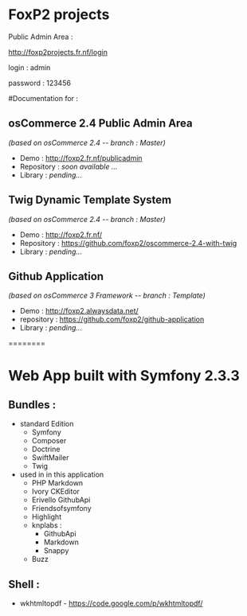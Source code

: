 FoxP2 projects
========

Public Admin Area :

http://foxp2projects.fr.nf/login

login : admin

password : 123456

#Documentation for :

## osCommerce 2.4 Public Admin Area 
  *(based on osCommerce 2.4 -- branch : Master)*

  * Demo : http://foxp2.fr.nf/publicadmin
  * Repository : *soon available ...*
  * Library :  *pending...*

## Twig Dynamic Template System 
  *(based on osCommerce 2.4 -- branch : Master)*

  * Demo : http://foxp2.fr.nf/
  * Repository : https://github.com/foxp2/oscommerce-2.4-with-twig
  * Library :  *pending...*

## Github Application 
  *(based on osCommerce 3 Framework -- branch : Template)*

  * Demo : http://foxp2.alwaysdata.net/
  * repository : https://github.com/foxp2/github-application
  * Library :  *pending...*

========
# Web App built with Symfony 2.3.3

## Bundles :

* standard Edition
  * Symfony
  * Composer
  * Doctrine
  * SwiftMailer
  * Twig
* used in in this application
  * PHP Markdown
  * Ivory CKEditor
  * Erivello GithubApi
  * Friendsofsymfony
  * Highlight
  * knplabs :
      * GithubApi
      * Markdown
      * Snappy
  * Buzz

## Shell :

* wkhtmltopdf - https://code.google.com/p/wkhtmltopdf/
